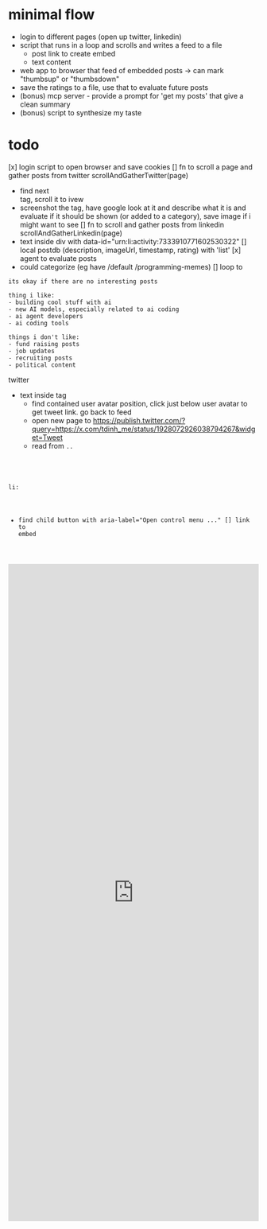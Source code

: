 # minimal flow
- login to different pages (open up twitter, linkedin)
- script that runs in a loop and scrolls and writes a feed to a file
  - post link to create embed
  - text content
- web app to browser that feed of embedded posts -> can mark "thumbsup" or "thumbsdown"
- save the ratings to a file, use that to evaluate future posts
- (bonus) mcp server - provide a prompt for 'get my posts' that give a clean summary
- (bonus) script to synthesize my taste

# todo
[x] login script to open browser and save cookies
[] fn to scroll a page and gather posts from twitter scrollAndGatherTwitter(page)
  - find next <article> tag, scroll it to ivew
  - screenshot the tag, have google look at it and describe what it is and evaluate if it should be shown (or added to a category), save image if i might want to see
[] fn to scroll and gather posts from linkedin scrollAndGatherLinkedin(page)
  - text inside div with data-id="urn:li:activity:7333910771602530322"
[] local postdb (description, imageUrl, timestamp, rating) with 'list'
[x] agent to evaluate posts
  - could categorize (eg have /default /programming-memes)
[] loop to 



```
its okay if there are no interesting posts

thing i like:
- building cool stuff with ai
- new AI models, especially related to ai coding
- ai agent developers
- ai coding tools

things i don't like:
- fund raising posts
- job updates
- recruiting posts
- political content
```


twitter
- text inside  tag
  - find contained user avatar position, click just below user avatar to get tweet link. go back to feed
  - open new page to https://publish.twitter.com/?query=https://x.com/tdinh_me/status/1928072926038794267&widget=Tweet
  - read from <code class="EmbedCode-code">..

li:
  - find child button with aria-label="Open control menu ..."
  [] link to embed
  <iframe src="https://www.linkedin.com/embed/feed/update/urn:li:share:7333894278835838976" height="1322" width="504" frameborder="0" allowfullscreen="" title="Embedded post"></iframe>